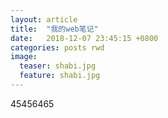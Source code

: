 ```yaml
---
layout: article
title:  "我的web笔记"
date:   2018-12-07 23:45:15 +0800
categories: posts rwd
image:
  teaser: shabi.jpg
  feature: shabi.jpg
--- 
```


45456465
